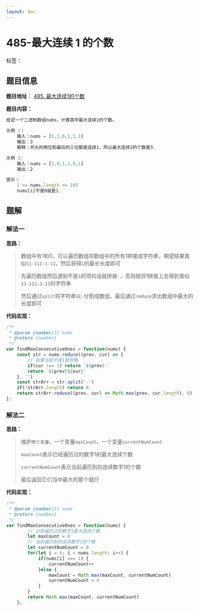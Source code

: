 ```yaml
---
layout: doc
---
```


# 485-最大连续 1 的个数

标签：<Badge type="tip" text="数组" />

## 题目信息

**题目地址**： [485. 最大连续1的个数](https://leetcode.cn/problems/max-consecutive-ones/description/)

**题目内容：**

```javascript
给定一个二进制数组nums，计算其中最大连续1的个数。

示例 1：
    输入：nums = [1,1,0,1,1,1]
    输出：3
    解释：开头的两位和最后的三位都是连续1，所以最大连续1的个数是3.

示例 2:
    输入：nums = [1,0,1,1,0,1]
    输出：2

提示：
    1 <= nums.length <= 105
    nums[i]不是0就是1.
```

## 题解

### 解法一

**思路：**

> 数组中有1和0，可以遍历数组将数组中的所有1拼接成字符串，期望结果类似`11-111-1-11`，然后获得`1`的最长长度即可
> 
> 先遍历数组然后遇到不是`1`的项的话就拼接`-`，否则就将1拼接上去得到类似`11-111-1-11`的字符串
> 
> 然后通过`split`将字符串以`-`分割成数组，最后通过`reduce`求出数组中最大的长度即可

**代码实现：**

```javascript
/**
 * @param {number[]} nums
 * @return {number}
 */
var findMaxConsecutiveOnes = function(nums) {
    const str = nums.reduce((prev, cur) => {
        // 如果当前不是1就忽略
        if(cur !== 1) return `${prev}-`
        return `${prev}${cur}`
    }, '')
    const strArr = str.split('-')
    if(!strArr.length) return 0
    return strArr.reduce((prev, cur) => Math.max(prev, cur.length), 0)
};
```

### 解法二

**思路：**

> 维护`两个变量`，一个变量`maxCount`，一个变量`currentNumCount`
> 
> `maxCount`表示已经遍历过的数字1的最大连续个数
> 
> `currentNumCount`表示当前遍历到的连续数字1的个数
> 
> 最后返回它们当中最大的那个就行

**代码实现：**

```javascript
/**
 * @param {number[]} nums
 * @return {number}
 */
var findMaxConsecutiveOnes = function(nums) {
        // 已经遍历过的数字1最大连续个数
        let maxCount = 0
        // 当前遍历到的连续数字1的个数
        let currentNumCount = 0
        for(let i = 0; i < nums.length; i++) {
            if(nums[i] === 1) {
                currentNumCount++
            }else {
                maxCount = Math.max(maxCount, currentNumCount)
                currentNumCount = 0
            }
        }
        return Math.max(maxCount, currentNumCount)
    };
```
